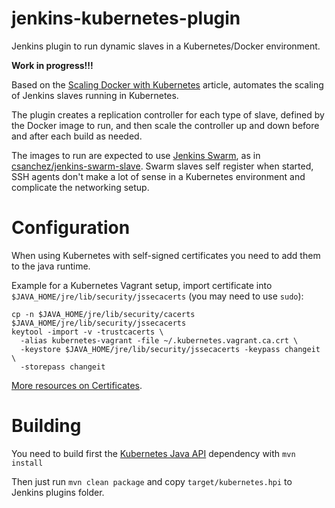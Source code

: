 jenkins-kubernetes-plugin
=========================

Jenkins plugin to run dynamic slaves in a Kubernetes/Docker environment.

**Work in progress!!!**

Based on the [Scaling Docker with Kubernetes](http://www.infoq.com/articles/scaling-docker-with-kubernetes) article,
automates the scaling of Jenkins slaves running in Kubernetes.

The plugin creates a replication controller for each type of slave,
defined by the Docker image to run, and then scale the controller
up and down before and after each build as needed.

The images to run are expected to use [Jenkins Swarm](https://wiki.jenkins-ci.org/display/JENKINS/Swarm+Plugin), as in
[csanchez/jenkins-swarm-slave](https://registry.hub.docker.com/u/csanchez/jenkins-swarm-slave/).
Swarm slaves self register when started,
SSH agents don't make a lot of sense in a Kubernetes environment and complicate
the networking setup.


# Configuration

When using Kubernetes with self-signed certificates you need to add them to the java runtime.

Example for a Kubernetes Vagrant setup, import certificate into `$JAVA_HOME/jre/lib/security/jssecacerts`
(you may need to use `sudo`):

    cp -n $JAVA_HOME/jre/lib/security/cacerts $JAVA_HOME/jre/lib/security/jssecacerts
    keytool -import -v -trustcacerts \
      -alias kubernetes-vagrant -file ~/.kubernetes.vagrant.ca.crt \
      -keystore $JAVA_HOME/jre/lib/security/jssecacerts -keypass changeit \
      -storepass changeit


[More resources on Certificates](http://erikzaadi.com/2011/09/09/connecting-jenkins-to-self-signed-certificated-servers/).

# Building

You need to build first the [Kubernetes Java API](https://github.com/carlossg/KubernetesAPIJavaClient) dependency with `mvn install`

Then just run `mvn clean package` and copy `target/kubernetes.hpi` to Jenkins plugins folder.
